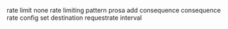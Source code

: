 rate limit none rate limiting pattern prosa add consequence consequence rate config set destination requestrate interval